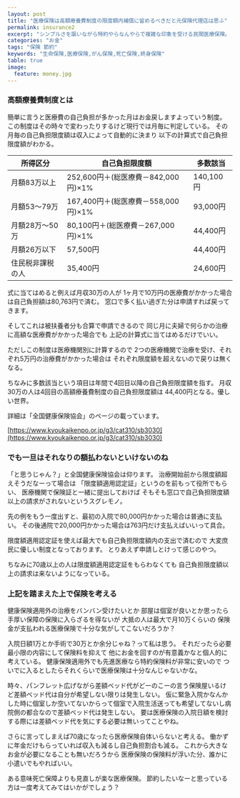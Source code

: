 ```yaml
---
layout: post
title: "医療保険は高額療養費制度の限度額内補償に留めるべきだと元保険代理店は思ふ"
permalink: insurance2
excerpt: "シンプルさを謳いながら特約やらなんやらで複雑な印象を受ける民間医療保険。 保険を売る側も色々とデータ等を出しながら 加入者が全て理解しきれないような特約付きのものを勧めてくるかもしれません。しかし国の医療保険制度である「高額療養費制度」について知っておけば 医療保険を選ぶ目安が自然と浮かび上がってきたりします。"
categories: "お金"
tags: "保険 節約"
keywords: "生命保険,医療保険,がん保険,死亡保険,終身保険"
table: true
image:
  feature: money.jpg
---
```


### 高額療養費制度とは

簡単に言うと医療費の自己負担が多かった月はお金戻しますよっていう制度。 この制度はその時々で変わったりするけど現行では月毎に判定している。 その月毎の自己負担限度額は収入によって自動的に決まり 以下の計算式で自己負担限度額がわかる。

|所得区分|自己負担限度額|多数該当|
|--|--|--|
|月額83万以上| 252,600円＋(総医療費－842,000円)×1%|140,100円|
|月額53～79万|167,400円＋(総医療費－558,000円)×1%|93,000円|
|月額28万～50万|80,100円＋(総医療費－267,000円)×1%|44,400円|
|月額26万以下|57,500円|44,400円|
|住民税非課税の人|35,400円|24,600円|

式に当てはめると例えば月収30万の人が 1ヶ月で10万円の医療費がかかった場合は自己負担額は80,763円で済む。 窓口で多く払い過ぎた分は申請すれば戻ってきます。

そしてこれは被扶養者分も合算で申請できるので 同じ月に夫婦で何らかの治療に高額な医療費がかかった場合でも 上記の計算式に当てはめるだけでいい。

ただしこの制度は医療機関別に計算するので 2つの医療機関で治療を受け、それぞれ5万円の治療費がかかった場合は それぞれ限度額を超えないので戻りは無くなる。

ちなみに多数該当という項目は年間で4回目以降の自己負担限度額を指す。 月収30万の人は4回目の高額療養費制度の自己負担限度額は 44,400円となる。優しい世界。

詳細は「全国健康保険協会」のページの載っています。

[https://www.kyoukaikenpo.or.jp/g3/cat310/sb3030](https://www.kyoukaikenpo.or.jp/g3/cat310/sb3030)

### でも一旦はそれなりの額払わないといけないのね

「と思うじゃん？」と全国健康保険協会は仰ります。 治療開始前から限度額超えそうだなーって場合は 「限度額適用認定証」というのを前もって役所でもらい、 医療機関で保険証と一緒に提出しておけば そもそも窓口で自己負担限度額以上の請求がされないというスグレモノ。

先の例をもう一度出すと、最初の入院で80,000円かかった場合は普通に支払い。 その後通院で20,000円かかった場合は763円だけ支払えばいいって具合。

限度額適用認定証を使えば最大でも自己負担限度額内の支出で済むので 大変庶民に優しい制度となっております。 とりあえず申請しとけって感じのやつ。

ちなみに70歳以上の人は限度額適用認定証をもらわなくても 自己負担限度額以上の請求は来ないようになっている。

### 上記を踏まえた上で保険を考える

健康保険適用外の治療をバンバン受けたいとか 部屋は個室が良いとか思ったら手厚い保障の保険に入らざるを得ないが 大抵の人は最大で月10万くらいの 保険金が支払われる医療保険で十分な気がしてこないだろうか？

入院日額1万とか手術で30万とか余分じゃね？って私は思う。 それだったら必要最小限の内容にして保険料を抑えて 他にお金を回すのが有意義かなと個人的に考えている。 健康保険適用外でも先進医療なら特約保険料が非常に安いので ついでに入るとしたらそれくらいで医療保険は十分なんじゃないかな。

時々、パンフレット広げながら差額ベッド代がどーのこーの言う保険屋いるけど差額ベッド代は自分が希望しない限りは発生しない。
仮に緊急入院かなんかした時に個室しか空いてないからって個室で入院生活送っても希望してないし病院側の都合なので差額ベッド代は発生しない。
要は医療保険の入院日額を検討する際には差額ベッド代を気にする必要は無いってことやね。

さらに言ってしまえば70歳になったら医療保険自体いらないと考える。 働かずに年金だけもらっていれば収入も減るし自己負担割合も減る。 これから大きなお金が必要になることも無いだろうから 医療保険の保険料が浮いた分、誰かに小遣いでもやればいい。

ある意味死亡保障よりも見直しが楽な医療保険。 節約したいなーと思っている方は一度考えてみてはいかがでしょう？
